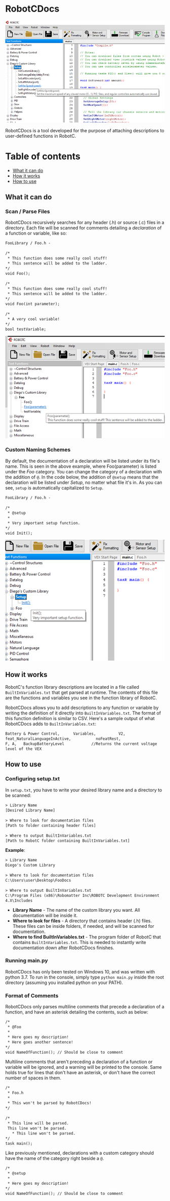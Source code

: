 # RobotCDocs
![Preview Image](/Images/Preview_Image.png)

RobotCDocs is a tool developed for the purpose of attaching descriptions to user-defined functions in RobotC. 


# Table of contents

* [What it can do](#what-it-can-do)
* [How it works](#how-it-works)
* [How to use](#how-to-use)


## What it can do
### Scan / Parse Files
RobotCDocs recursively searches for any header (.h) or source (.c) files in a directory. Each file will be scanned for comments detailing a _declaration_ of a function or variable, like so:

    FooLibrary / Foo.h - 

    /*
     * This function does some really cool stuff!
     * This sentence will be added to the ladder.
    */
    void Foo();

    /*
     * This function does some really cool stuff!
     * This sentence will be added to the ladder.
    */
    void Foo(int parameter);

    /*
     * A very cool variable!
    */
    bool testVariable;
   
![Preview Image](/Images/Foo_Image.png)

### Custom Naming Schemes
By default, the documentation of a declaration will be listed under its file's name. This is seen in the above example, where Foo(parameter) is listed under the _Foo_ category. You can change the category of a declaration with the addition of `@`. In the code below, the addition of `@setup` means that the declaration will be listed under _Setup_, no matter what file it's in. As you can see, `setup` is automatically capitalized to `Setup`.
    
    FooLibrary / Foo.h - 

    /*
     * @setup
     *
     * Very important setup function.
    */
    void Init();


![Preview Image](/Images/Foo_Setup_Image.png)

## How it works
RobotC's function library descriptions are located in a file called `BuiltInVariables.txt` that get parsed at runtime. The contents of this file are the functions and variables you see in the function library of RobotC.

RobotCDocs allows you to add descriptions to any function or variable by writing the definition of it directly into `BuiltInVariables.txt`. The format of this function definition is similar to CSV. Here's a sample output of what RobotCDocs adds to `BuiltInVariables.txt`:

    Battery & Power Control,      Variables,          V2,            feat_NaturalLanguageInActive,           noFeatRest,                   F, A,   BackupBatteryLevel            //Returns the current voltage level of the VEX 


## How to use
### Configuring setup.txt
In `setup.txt`, you have to write your desired library name and a directory to be scanned:

    > Library Name
    [Desired Library Name]

    > Where to look for documentation files
    [Path to folder containing header files]
    
    > Where to output BuiltInVariables.txt
    [Path to RobotC folder containing BuiltInVariables.txt]


__Example__:

    > Library Name
    Diego's Custom Library

    > Where to look for documentation files
    C:\Users\user\Desktop\FooDocs

    > Where to output BuiltInVariables.txt
    C:\Program Files (x86)\Robomatter Inc\ROBOTC Development Environment 4.X\Includes


* __Library Name__ - The name of the custom library you want. All documentation will be inside it.
* __Where to look for files__ - A directory that contains header (.h) files. These files can be inside folders, if needed, and will be scanned for documentation.
* __Where to find BuiltInVariables.txt__ - The program folder of RobotC that contains `BuiltInVariables.txt`. This is needed to instantly write documentation down after RobotCDocs finishes.


### Running main.py
RobotCDocs has only been tested on Windows 10, and was written with python 3.7. To run in the console, simply type `python main.py` inside the root directory (assuming you installed python on your PATH).


### Format of Comments
RobotCDocs only parses multiline comments that precede a declaration of a function, and have an asterisk detailing the contents, such as below:

    /*
     * @Foo
     *
     * Here goes my description!
     * Here goes another sentence!
    */
    void NameOfFunction(); // Should be close to comment

Multiline comments that aren't preceding a declaration of a function or variable will be ignored, and a warning will be printed to the console. Same holds true for lines that don't have an asterisk, or don't have the correct number of spaces in them.

    /*
     * Foo.h
     *
     * This won't be parsed by RobotCDocs!
    */
    
    /*
     * This line will be parsed.
     This line won't be parsed.
       * This line won't be parsed.
    */
    task main();

Like previously mentioned, declarations with a custom category should have the name of the category right beside a `@`.

    /*
     * @setup
     *
     * Here goes my description!
    */
    void NameOfFunction(); // Should be close to comment



